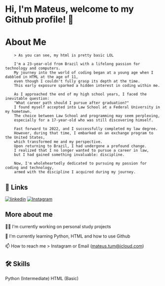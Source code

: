 # Hi, I'm Mateus, welcome to my Github profile! 👋

<html>
<body>
    <h1>About Me</h1>
    <p>

        > As you can see, my html is pretty basic LOL
        
        I'm a 23-year-old from Brazil with a lifelong passion for technology and computers.
        My journey into the world of coding began at a young age when I dabbled in HTML at the age of 11,
        even though I couldn't fully grasp its depth at the time.
        This early exposure sparked a hidden interest in coding within me.
        
        As I approached the end of my high school years, I faced the inevitable question:
        "What career path should I pursue after graduation?"
        I found myself accepted into Law School at a Federal University in my hometown.
        The choice between Law School and programming may seem perplexing,
        especially for a 17-year-old who was still discovering himself.
        
        Fast forward to 2022, and I successfully completed my law degree.
        However, during that time, I embarked on an exchange program to the United States,
        which transformed me and my perspective.
        Upon returning to Brazil, I had undergone a profound change.
        I realized that I no longer wanted to pursue a career in law,
        but I had gained something invaluable: discipline.
        
        Now, I'm wholeheartedly dedicated to pursuing my passion for coding and technology,
        armed with the discipline I acquired during my journey.

</body>
</html>


## 🔗 Links
[![linkedin](https://img.shields.io/badge/linkedin-0A66C2?style=for-the-badge&logo=linkedin&logoColor=white)](https://www.linkedin.com/in/mateus-rosa-tum-7b803a1b6/)
[![Instagram](https://img.shields.io/badge/Instagram-E4405F?style=for-the-badge&logo=instagram&logoColor=white)](https://www.instagram.com/mateustum)


## More about me
👩‍💻 I'm currently working on personal study projects

🧠 I'm currently learning Python, HTML and how to use Github

📫 How to reach me > Instagram or Email (mateus.tum@icloud.com)

<!--
👯‍♀️ I'm looking to collaborate on...

🤔 I'm looking for help with...

💬 Ask me about...


😄 Pronouns...

⚡️ Fun fact...

-->

## 🛠 Skills
Python (Intermediate)
HTML (Basic)



<!--
**MateusTum/MateusTum** is a ✨ _special_ ✨ repository because its `README.md` (this file) appears on your GitHub profile.

Here are some ideas to get you started:

- 🔭 I’m currently working on ...
- 🌱 I’m currently learning ...
- 👯 I’m looking to collaborate on ...
- 🤔 I’m looking for help with ...
- 💬 Ask me about ...
- 📫 How to reach me: ...
- 😄 Pronouns: ...
- ⚡ Fun fact: ...
-->
